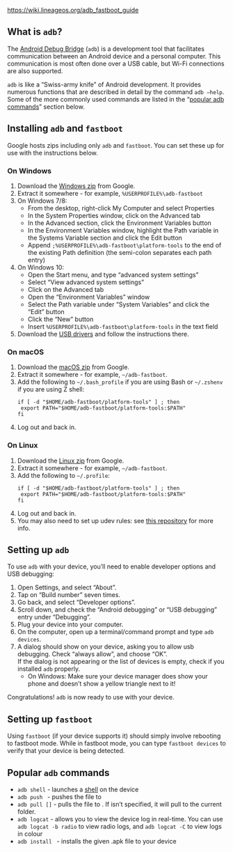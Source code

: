 https://wiki.lineageos.org/adb_fastboot_guide

## What is `adb`?

The [Android Debug Bridge](https://en.wikipedia.org/wiki/Android_Debug_Bridge) (`adb`) is a development tool that facilitates communication between an Android
device and a personal computer. This communication is most often done over a USB cable, but Wi-Fi
connections are also supported.

`adb` is like a “Swiss-army knife” of Android development. It provides numerous functions that are
described in detail by the command `adb –help`. Some of the more commonly used
commands are listed in the “[popular adb commands](https://wiki.lineageos.org/adb_fastboot_guide#popular-adb-commands)” section below.

## Installing `adb` and `fastboot`

Google hosts zips including only `adb` and `fastboot`. You can set these up for use with the instructions below.

### On Windows

1.  Download the [Windows zip](https://dl.google.com/android/repository/platform-tools-latest-windows.zip) from Google.
2.  Extract it somewhere - for example, `%USERPROFILE%\adb-fastboot`
3.  On Windows 7/8:
    - From the desktop, right-click My Computer and select Properties
    - In the System Properties window, click on the Advanced tab
    - In the Advanced section, click the Environment Variables button
    - In the Environment Variables window, highlight the Path variable in the Systems Variable section and click the Edit button
    - Append `;%USERPROFILE%\adb-fastboot\platform-tools` to the end of the existing Path definition (the semi-colon separates each path entry)
4.  On Windows 10:
    - Open the Start menu, and type “advanced system settings”
    - Select “View advanced system settings”
    - Click on the Advanced tab
    - Open the “Environment Variables” window
    - Select the Path variable under “System Variables” and click the “Edit” button
    - Click the “New” button
    - Insert `%USERPROFILE%\adb-fastboot\platform-tools` in the text field
5.  Download the [USB drivers](https://developer.android.com/studio/run/win-usb) and follow the instructions there.

### On macOS

1.  Download the [macOS zip](https://dl.google.com/android/repository/platform-tools-latest-darwin.zip) from Google.
2.  Extract it somewhere - for example, `~/adb-fastboot`.
3.  Add the following to `~/.bash_profile` if you are using Bash or `~/.zshenv` if you are using Z shell:
    ``` highlight
    if [ -d "$HOME/adb-fastboot/platform-tools" ] ; then
     export PATH="$HOME/adb-fastboot/platform-tools:$PATH"
    fi
    ```
4.  Log out and back in.

### On Linux

1.  Download the [Linux zip](https://dl.google.com/android/repository/platform-tools-latest-linux.zip) from Google.
2.  Extract it somewhere - for example, `~/adb-fastboot`.
3.  Add the following to `~/.profile`:
    ``` highlight
    if [ -d "$HOME/adb-fastboot/platform-tools" ] ; then
     export PATH="$HOME/adb-fastboot/platform-tools:$PATH"
    fi
    ```
4.  Log out and back in.
5.  You may also need to set up udev rules: see [this repository](https://github.com/M0Rf30/android-udev-rules#installation) for more info.

## Setting up `adb`

To use `adb` with your device, you’ll need to enable developer options and USB debugging:

1.  Open Settings, and select “About”.
2.  Tap on “Build number” seven times.
3.  Go back, and select “Developer options”.
4.  Scroll down, and check the “Android debugging” or “USB debugging” entry under “Debugging”.
5.  Plug your device into your computer.
6.  On the computer, open up a terminal/command prompt and type `adb devices`.
7.  A dialog should show on your device, asking you to allow usb debugging. Check “always allow”, and choose “OK”.  
    If the dialog is not appearing or the list of devices is empty, check if you installed `adb` properly.
    - On Windows: Make sure your device manager does show your phone and doesn’t show a yellow triangle next to it!

Congratulations! `adb` is now ready to use with your device.

## Setting up `fastboot`

Using `fastboot` (if your device supports it) should simply involve rebooting to fastboot mode.
While in fastboot mode, you can type `fastboot devices` to verify that your device is being detected.

## Popular `adb` commands

- `adb shell` - launches a [shell](https://en.wikipedia.org/wiki/Shell_(computing)) on the device
- `adb push ` - pushes the file to
- `adb pull []` - pulls the file to . If isn’t specified,
  it will pull to the current folder.
- `adb logcat` - allows you to view the device log in real-time. You can use `adb logcat -b radio` to view radio logs,
  and `adb logcat -C` to view logs in colour
- `adb install ` - installs the given .apk file to your device